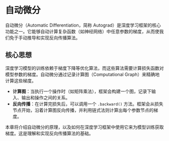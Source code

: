 # 自动微分

自动微分（Automatic Differentiation，简称 Autograd）是深度学习框架的核心功能之一。它能够自动计算复杂函数（如神经网络）中任意参数的梯度，从而使我们免于手动推导和实现反向传播算法。

## 核心思想

深度学习模型的训练依赖于梯度下降等优化算法，而这些算法需要计算损失函数对模型参数的梯度。自动微分通过记录计算图（Computational Graph）来精确地计算这些梯度。

- **计算图**：当执行一个操作时（如矩阵乘法），框架会构建一个图，记录下输入、输出和操作之间的关系。
- **反向传播**：在计算完损失后，可以调用一个 `.backward()` 方法。框架会从损失节点开始，沿着计算图反向传播，并利用链式法则计算出每个参数节点的梯度。

本章将介绍自动微分的原理，以及如何在深度学习框架中使用它来为模型训练获取梯度。这是理解和实现反向传播算法的基础。
